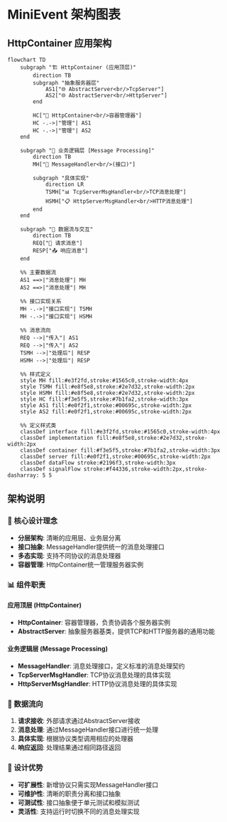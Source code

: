 # MiniEvent 架构图表

## HttpContainer 应用架构

```mermaid
flowchart TD
    subgraph "🏗️ HttpContainer (应用顶层)"
        direction TB
        subgraph "抽象服务器层"
            AS1["🌐 AbstractServer<br/>TcpServer"]
            AS2["🌐 AbstractServer<br/>HttpServer"]
        end
        
        HC["🎯 HttpContainer<br/>容器管理器"]
        HC -.->|"管理"| AS1
        HC -.->|"管理"| AS2
    end

    subgraph "🎪 业务逻辑层 [Message Processing]"
        direction TB
        MH["📡 MessageHandler<br/>(接口)"]
        
        subgraph "具体实现"
            direction LR
            TSMH["📊 TcpServerMsgHandler<br/>TCP消息处理"]
            HSMH["📋 HttpServerMsgHandler<br/>HTTP消息处理"]
        end
    end

    subgraph "🔄 数据流与交互"
        direction TB
        REQ["📨 请求消息"]
        RESP["📤 响应消息"]
    end

    %% 主要数据流
    AS1 ==>|"消息处理"| MH
    AS2 ==>|"消息处理"| MH
    
    %% 接口实现关系
    MH -.->|"接口实现"| TSMH
    MH -.->|"接口实现"| HSMH
    
    %% 消息流向
    REQ -->|"传入"| AS1
    REQ -->|"传入"| AS2
    TSMH -->|"处理后"| RESP
    HSMH -->|"处理后"| RESP

    %% 样式定义
    style MH fill:#e3f2fd,stroke:#1565c0,stroke-width:4px
    style TSMH fill:#e8f5e8,stroke:#2e7d32,stroke-width:2px
    style HSMH fill:#e8f5e8,stroke:#2e7d32,stroke-width:2px
    style HC fill:#f3e5f5,stroke:#7b1fa2,stroke-width:3px
    style AS1 fill:#e0f2f1,stroke:#00695c,stroke-width:2px
    style AS2 fill:#e0f2f1,stroke:#00695c,stroke-width:2px
    
    %% 定义样式类
    classDef interface fill:#e3f2fd,stroke:#1565c0,stroke-width:4px
    classDef implementation fill:#e8f5e8,stroke:#2e7d32,stroke-width:2px
    classDef container fill:#f3e5f5,stroke:#7b1fa2,stroke-width:3px
    classDef server fill:#e0f2f1,stroke:#00695c,stroke-width:2px
    classDef dataFlow stroke:#2196f3,stroke-width:3px
    classDef signalFlow stroke:#f44336,stroke-width:2px,stroke-dasharray: 5 5
```

## 架构说明

### 🎯 核心设计理念
- **分层架构**: 清晰的应用层、业务层分离
- **接口抽象**: MessageHandler提供统一的消息处理接口
- **多态实现**: 支持不同协议的消息处理器
- **容器管理**: HttpContainer统一管理服务器实例

### 📊 组件职责

#### 应用顶层 (HttpContainer)
- **HttpContainer**: 容器管理器，负责协调各个服务器实例
- **AbstractServer**: 抽象服务器基类，提供TCP和HTTP服务器的通用功能

#### 业务逻辑层 (Message Processing)
- **MessageHandler**: 消息处理接口，定义标准的消息处理契约
- **TcpServerMsgHandler**: TCP协议消息处理的具体实现
- **HttpServerMsgHandler**: HTTP协议消息处理的具体实现

### 🔄 数据流向
1. **请求接收**: 外部请求通过AbstractServer接收
2. **消息处理**: 通过MessageHandler接口进行统一处理
3. **具体实现**: 根据协议类型调用相应的处理器
4. **响应返回**: 处理结果通过相同路径返回

### 🎨 设计优势
- **可扩展性**: 新增协议只需实现MessageHandler接口
- **可维护性**: 清晰的职责分离和接口抽象
- **可测试性**: 接口抽象便于单元测试和模拟测试
- **灵活性**: 支持运行时切换不同的消息处理实现
